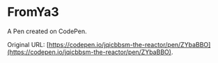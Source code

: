 # FromYa3

A Pen created on CodePen.

Original URL: [https://codepen.io/jqicbbsm-the-reactor/pen/ZYbaBBO](https://codepen.io/jqicbbsm-the-reactor/pen/ZYbaBBO).

